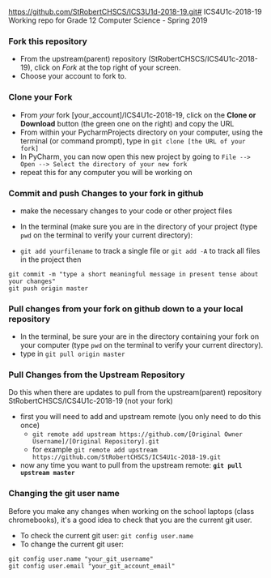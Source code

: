 https://github.com/StRobertCHSCS/ICS3U1d-2018-19.git# ICS4U1c-2018-19
Working repo for Grade 12 Computer Science - Spring 2019

### Fork this repository
* From the upstream(parent) repository (StRobertCHSCS/ICS4U1c-2018-19), click on *Fork* at the top right of your screen.
* Choose your account to fork to.

### Clone your Fork
* From *your* fork [your_account]/ICS4U1c-2018-19, click on the **Clone or Download** button (the green one on the right) and copy the URL
* From within your PycharmProjects directory on your computer, using the terminal (or command prompt), type in `git clone [the URL of your fork]`
* In PyCharm, you can now open this new project by going to `File --> Open --> Select the directory of your new fork`
* repeat this for any computer you will be working on


### Commit and push Changes to your fork in github
* make the necessary changes to your code or other project files
* In the terminal (make sure you are in the directory of your project (type `pwd` on the terminal to verify your current directory):

* `git add yourfilename` to track a single file or `git add -A` to track all files in the project
then

```
git commit -m "type a short meaningful message in present tense about your changes"
git push origin master
```


### Pull changes from your fork on github down to a your local repository
* In the terminal, be sure your are in the directory containing your fork on your computer (type `pwd` on the terminal to verify your current directory).
* type in `git pull origin master`



### Pull Changes from the Upstream Repository
Do this when there are updates to pull from the upstream(parent) repository StRobertCHSCS/ICS4U1c-2018-19 (not your fork)
* first you will need to add and upstream remote (you only need to do this once)
    * `git remote add upstream https://github.com/[Original Owner Username]/[Original Repository].git`
    * for example `git remote add upstream https://github.com/StRobertCHSCS/ICS4U1c-2018-19.git`
* now any time you want to pull from the upstream remote: **`git pull upstream master`**


### Changing the git user name
Before you make any changes when working on the school laptops (class chromebooks),  it's a good idea to check that you are the current git user.
* To check the current git user: `git config user.name`
* To change the current git user:
```text
git config user.name "your_git_username"
git config user.email "your_git_account_email"

```







